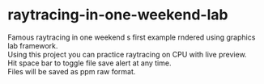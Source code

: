# raytracing-in-one-weekend-lab
Famous raytracing in one weekend s first example rndered using graphics lab framework.  
Using this project you can practice raytracing on CPU with live preview.  
Hit space bar to toggle file save alert at any time.  
Files will be saved as ppm raw format. 
